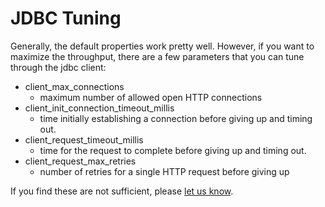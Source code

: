 # JDBC Tuning

Generally, the default properties work pretty well. However, if you want to maximize the 
throughput, there are a few parameters that you can tune through the jdbc client:

* client_max_connections
  * maximum number of allowed open HTTP connections
* client_init_connection_timeout_millis
  * time initially establishing a connection before giving up and timing out.
* client_request_timeout_millis
  * time for the request to complete before giving up and timing out.
* client_request_max_retries
  * number of retries for a single HTTP request before giving up

If you find these are not sufficient, please [let us know](mailto:help@fineo.io).
